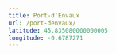 ```yaml
---
title: Port-d'Envaux
url: /port-denvaux/
latitude: 45.835080000000005
longitude: -0.6787271
---
```

